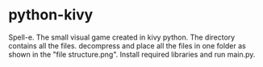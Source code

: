 # python-kivy
Spell-e. The small visual game created in kivy python.
The directory contains all the files.
decompress and place all the files in one folder as shown in the "file structure.png".
Install required libraries and run main.py.
